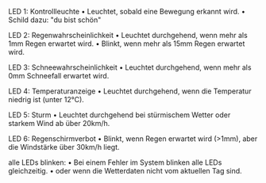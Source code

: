 LED 1: Kontrollleuchte
	•	Leuchtet, sobald eine Bewegung erkannt wird.
	•	Schild dazu: "du bist schön"

LED 2: Regenwahrscheinlichkeit
	•	Leuchtet durchgehend, wenn mehr als 1mm Regen erwartet wird.
	•	Blinkt, wenn mehr als 15mm Regen erwartet wird.

LED 3: Schneewahrscheinlichkeit
	•	Leuchtet durchgehend, wenn mehr als 0mm Schneefall erwartet wird.

LED 4: Temperaturanzeige
	•	Leuchtet durchgehend, wenn die Temperatur niedrig ist (unter 12°C).

LED 5: Sturm
	•	Leuchtet durchgehend bei stürmischem Wetter oder starkem Wind ab über 20km/h.

LED 6: Regenschirmverbot
	•	Blinkt, wenn Regen erwartet wird (>1mm), aber die Windstärke über 30km/h liegt.

alle LEDs blinken:
	•	Bei einem Fehler im System blinken alle LEDs gleichzeitig.
	•	oder wenn die Wetterdaten nicht vom aktuellen Tag sind.
